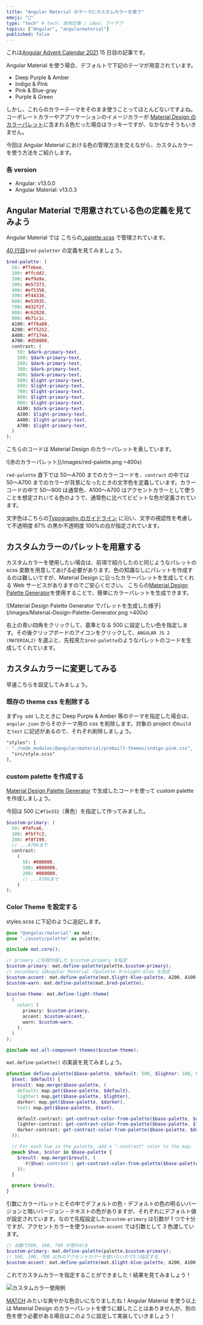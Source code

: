 ```yaml
---
title: "Angular Material のテーマにカスタムカラーを使う"
emoji: "🎨"
type: "tech" # tech: 技術記事 / idea: アイデア
topics: ["Angular", "angularmaterial"]
published: false
---
```


これは[Angular Advent Calendar 2021](https://qiita.com/advent-calendar/2021/angular) 15 日目の記事です。

Angular Material を使う場合、デフォルトで下記のテーマが用意されています。

- Deep Purple & Amber
- Indigo & Pink
- Pink & Blue-gray
- Purple & Green

しかし、これらのカラーテーマをそのまま使うことってほとんどないですよね。コーポレートカラーやアプリケーションのイメージカラーが [Material Design のカラーパレット](https://material.io/archive/guidelines/style/color.html#color-color-palette)に含まれる色だった場合はラッキーですが、なかなかそうもいきません。

今回は Angular Material における色の管理方法を交えながら、カスタムカラーを使う方法をご紹介します。

### 各 version

- Angular: v13.0.0
- Angular Material: v13.0.3

## Angular Material で用意されている色の定義を見てみよう

Angular Material では こちらの[\_palette.scss](https://github.com/angular/components/blob/master/src/material/core/theming/_palette.scss) で管理されています。

[40 行目](https://github.com/angular/components/blob/a52da04a82f9394c832dfd0dfe9974858ecc761e/src/material/core/theming/_palette.scss#L40)`$red-paletter` の定義を見てみましょう。

```scss:_palette.scss
$red-palette: (
  50: #ffebee,
  100: #ffcdd2,
  200: #ef9a9a,
  300: #e57373,
  400: #ef5350,
  500: #f44336,
  600: #e53935,
  700: #d32f2f,
  800: #c62828,
  900: #b71c1c,
  A100: #ff8a80,
  A200: #ff5252,
  A400: #ff1744,
  A700: #d50000,
  contrast: (
    50: $dark-primary-text,
    100: $dark-primary-text,
    200: $dark-primary-text,
    300: $dark-primary-text,
    400: $dark-primary-text,
    500: $light-primary-text,
    600: $light-primary-text,
    700: $light-primary-text,
    800: $light-primary-text,
    900: $light-primary-text,
    A100: $dark-primary-text,
    A200: $light-primary-text,
    A400: $light-primary-text,
    A700: $light-primary-text,
  )
);
```

こちらのコードは Material Design のカラーパレットを表しています。

![赤のカラーパレット](/images/red-palette.png =400x)

`red-palette` 直下では 50〜A700 までのカラーコードを、`contract` の中では 50〜A700 までのカラーが背景になったときの文字色を定義しています。カラーコードの中で 50〜900 は通常色、A100〜A700 はアクセントカラーとして使うことを想定されいてる色のようで、通常色に比べてビビットな色が定義されています。

文字色はこちらの[Typography のガイドライン](https://material.io/archive/guidelines/style/typography.html#typography-other-typographic-guidelines) に沿い、文字の視認性を考慮して不透明度 87% の黒か不透明度 100%の白が指定されています。

## カスタムカラーのパレットを用意する

カスタムカラーを使用したい場合は、前項で紹介したのと同じようなパレットの scss 変数を用意してあげる必要があります。色の知識なしにパレットを作成するのは難しいですが、Material Design に沿ったカラーパレットを生成してくれる Web サービスがありますのでご安心ください。
こちらの[Material Design Palette Generator](http://mcg.mbitson.com/)を使用することで、簡単にカラーパレットを生成できます。

![Material Design Palette Generator でパレットを生成した様子](/images/Material-Design-Palette-Generator.png =400x)

右上の青い四角をクリックして、基準となる 500 に設定したい色を指定します。その後クリップボードのアイコンをクリックして、`ANGULAR JS 2 (MATERIAL2)` を選ぶと、先程見た`$red-palette`のようなパレットのコードを生成してくれています。

## カスタムカラーに変更してみる

早速こちらを設定してみましょう。

### 既存の theme css を削除する

まず`ng add` したときに Deep Purple & Amber 等のテーマを指定した場合は、`angular.json` からそのテーマ用の css を削除します。対象の project の`build` と`test` に記述があるので、それぞれ削除しましょう。

```diff json
"styles": [
- "./node_modules/@angular/material/prebuilt-themes/indigo-pink.css",
  "src/style.scss"
],
```

### custom palette を作成する

[Material Design Palette Generator](http://mcg.mbitson.com/) で生成したコードを使って custom palette を作成しましょう。

今回は 500 に`#f1e332`（黄色）を指定して作ってみました。

```scss:assets/_palette.scss
$custom-primary: (
  50: #fdfce6,
  100: #fbf7c2,
  200: #f8f199,
  // ...A700まで
  contrast:
    (
      50: #000000,
      100: #000000,
      200: #000000,
      // ...A700まで
    )
);
```

### Color Theme を設定する

styles.scss に下記のように追記します。

```scss:styles.scss
@use "@angular/material" as mat;
@use "./assets/palette" as palette;

@include mat.core();

// primary に先程作成した $custom-primary を指定
$custom-primary: mat.define-palette(palette.$custom-primary);
// secondary はAngular Material のpalette からlight-blue を指定
$custom-accent: mat.define-palette(mat.$light-blue-palette, A200, A100, A400);
$custom-warn: mat.define-palette(mat.$red-palette);

$custom-theme: mat.define-light-theme(
  (
    color: (
      primary: $custom-primary,
      accent: $custom-accent,
      warn: $custom-warn,
    ),
  )
);

@include mat.all-component-themes($custom-theme);

```

`mat.define-palette()` の実装を見てみましょう。

```scss:_theming.scss
@function define-palette($base-palette, $default: 500, $lighter: 100, $darker: 700,
  $text: $default) {
  $result: map.merge($base-palette, (
    default: map.get($base-palette, $default),
    lighter: map.get($base-palette, $lighter),
    darker: map.get($base-palette, $darker),
    text: map.get($base-palette, $text),

    default-contrast: get-contrast-color-from-palette($base-palette, $default),
    lighter-contrast: get-contrast-color-from-palette($base-palette, $lighter),
    darker-contrast: get-contrast-color-from-palette($base-palette, $darker)
  ));

  // For each hue in the palette, add a "-contrast" color to the map.
  @each $hue, $color in $base-palette {
    $result: map.merge($result, (
      '#{$hue}-contrast': get-contrast-color-from-palette($base-palette, $hue)
    ));
  }

  @return $result;
}

```

引数にカラーパレットとその中でデフォルトの色・デフォルトの色の明るいバージョンと暗いバージョン・テキストの色がありますが、それぞれにデフォルト値が設定されています。なので先程設定した`$custom-primary` は引数が 1 つで十分ですが、アクセントカラーを使う`$custom-accent` では引数として 3 色渡しています。

```scss
// 自動で500, 100, 700 が使われる
$custom-primary: mat.define-palette(palette.$custom-primary);
// 500, 100, 700 以外のアクセントカラーを使いたいので3つ指定する
$custom-accent: mat.define-palette(mat.$light-blue-palette, A200, A100, A400);
```

これでカスタムカラーを指定することができました！結果を見てみましょう！

![カスタムカラー使用例](/images/custom-color.png)

[MATCH](https://www.otsukafoods.co.jp/product/match/) みたいな爽やかな色合いになりましたね！Angular Material を使う以上は Material Design のカラーパレットを使うに越したことはありませんが、別の色を使う必要がある場合はこのように設定して実装していきましょう！
